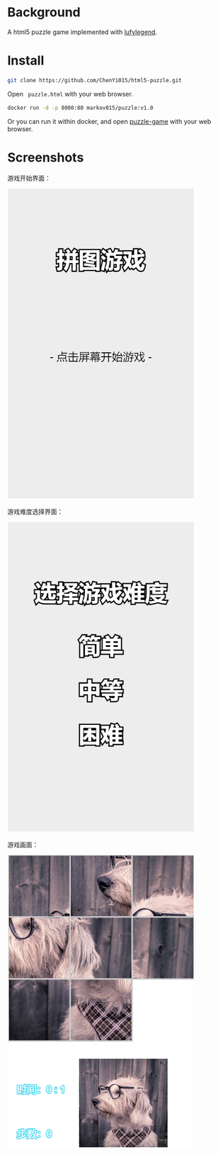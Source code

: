 # Background

A html5 puzzle game implemented with [lufylegend](https://github.com/lufylegend/lufylegend.js).

# Install

```bash
git clone https://github.com/ChenYi015/html5-puzzle.git
```

Open ` puzzle.html` with your web browser.

```bash
docker run -d -p 8000:80 markov015/puzzle:v1.0
```

Or you can run it within docker, and open [puzzle-game](http://localhost:8000) with your web browser. 

# Screenshots

游戏开始界面：

![image-20210720105844222](README.assets/image-20210720105844222.png)

游戏难度选择界面：

![游戏难度选择界面](README.assets/image-20210720110843006.png)

游戏画面：

![image-20210720111048705](README.assets/image-20210720111048705.png)

